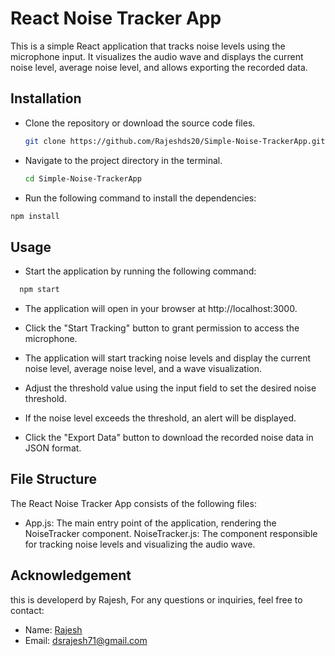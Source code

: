 # React Noise Tracker App


This is a simple React application that tracks noise levels using the microphone input. It visualizes the audio wave and displays the current noise level, average noise level, and allows exporting the recorded data.

## Installation

- Clone the repository or download the source code files.
  ```bash
  git clone https://github.com/Rajeshds20/Simple-Noise-TrackerApp.git
  ```

- Navigate to the project directory in the terminal.

  ```bash
  cd Simple-Noise-TrackerApp
  ```

-  Run the following command to install the dependencies:

  ```bash
  npm install
  ```


## Usage
  - Start the application by running the following command:

  ```bash
    npm start
  ```


- The application will open in your browser at http://localhost:3000.

- Click the "Start Tracking" button to grant permission to access the microphone.

- The application will start tracking noise levels and display the current noise level, average noise level, and a wave visualization.

- Adjust the threshold value using the input field to set the desired noise threshold.

- If the noise level exceeds the threshold, an alert will be displayed.

- Click the "Export Data" button to download the recorded noise data in JSON format.

## File Structure

The React Noise Tracker App consists of the following files:

- App.js: The main entry point of the application, rendering the NoiseTracker component.
NoiseTracker.js: The component responsible for tracking noise levels and visualizing the audio wave.


## Acknowledgement

this is developerd by Rajesh,
For any questions or inquiries, feel free to contact:

- Name: [Rajesh](https://linkedin.com/in/devangamsajjarajesh)
- Email: [dsrajesh71@gmail.com](mailto:dsrajesh71@gmail.com)
